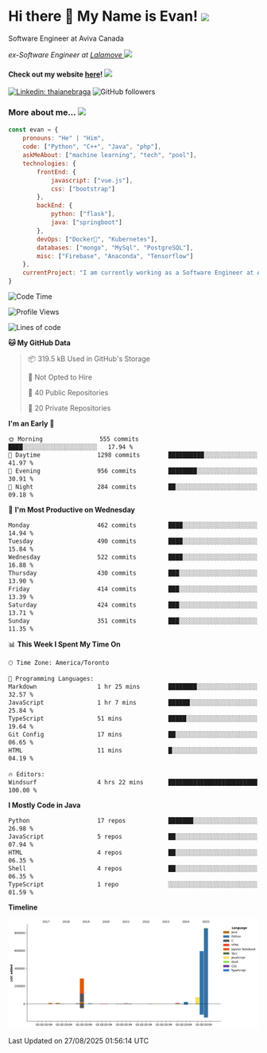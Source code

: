 <h1>Hi there 👋 My Name is Evan!   <img src="https://media.giphy.com/media/10GN73YGycPXQk/giphy.gif" width=50></h1>

<p> Software Engineer at Aviva Canada </p>

<p><em>ex-Software Engineer at <a href="https://www.lalamove.com/hongkong/zh/home">Lalamove </a><img src="https://media.giphy.com/media/HMSLfCl5BsXoQ/giphy.gif" width="60">
</em></p>

<h4>Check out my website <a href="https://hoyeechan.com/">here</a>! <img src="https://media.giphy.com/media/cuPm4p4pClZVC/giphy.gif" width=50></h4>

[![Linkedin: thaianebraga](https://img.shields.io/badge/-Evan-blue?style=flat-square&logo=Linkedin&logoColor=white&link=https://www.linkedin.com/in/ho-yee-chan/)](https://www.linkedin.com/in/ho-yee-chan/)
![GitHub followers](https://img.shields.io/github/followers/hyc121110?label=Follow&style=social)

<!--
**hyc121110/hyc121110** is a ✨ _special_ ✨ repository because its `README.md` (this file) appears on your GitHub profile.

Here are some ideas to get you started:

- 🔭 I’m currently working on ...
- 🌱 I’m currently learning ...
- 👯 I’m looking to collaborate on ...
- 🤔 I’m looking for help with ...
- 💬 Ask me about ...
- 📫 How to reach me: ...
- 😄 Pronouns: ...
- ⚡ Fun fact: ...
-->

<h3> More about me... <img src="https://media.giphy.com/media/Q94xQWspTUkShljj8P/giphy.gif" width=50> </h3>


```javascript
const evan = {
    pronouns: "He" | "Him",
    code: ["Python", "C++", "Java", "php"],
    askMeAbout: ["machine learning", "tech", "pool"],
    technologies: {
        frontEnd: {
            javascript: ["vue.js"],
            css: ["bootstrap"]
        },
        backEnd: {
            python: ["flask"],
            java: ["springboot"]
        },
        devOps: ["Docker🐳", "Kubernetes"],
        databases: ["mongo", "MySql", "PostgreSQL"],
        misc: ["Firebase", "Anaconda", "Tensorflow"]
    },
    currentProject: "I am currently working as a Software Engineer at Aviva Canada",
}
```


<!--START_SECTION:waka-->
![Code Time](http://img.shields.io/badge/Code%20Time-239%20hrs%2010%20mins-blue)

![Profile Views](http://img.shields.io/badge/Profile%20Views-0-blue)

![Lines of code](https://img.shields.io/badge/From%20Hello%20World%20I%27ve%20Written-1.9%20million%20lines%20of%20code-blue)

**🐱 My GitHub Data** 

> 📦 319.5 kB Used in GitHub's Storage 
 > 
> 🚫 Not Opted to Hire
 > 
> 📜 40 Public Repositories 
 > 
> 🔑 20 Private Repositories 
 > 
**I'm an Early 🐤** 

```text
🌞 Morning                555 commits         ████░░░░░░░░░░░░░░░░░░░░░   17.94 % 
🌆 Daytime                1298 commits        ██████████░░░░░░░░░░░░░░░   41.97 % 
🌃 Evening                956 commits         ████████░░░░░░░░░░░░░░░░░   30.91 % 
🌙 Night                  284 commits         ██░░░░░░░░░░░░░░░░░░░░░░░   09.18 % 
```
📅 **I'm Most Productive on Wednesday** 

```text
Monday                   462 commits         ████░░░░░░░░░░░░░░░░░░░░░   14.94 % 
Tuesday                  490 commits         ████░░░░░░░░░░░░░░░░░░░░░   15.84 % 
Wednesday                522 commits         ████░░░░░░░░░░░░░░░░░░░░░   16.88 % 
Thursday                 430 commits         ███░░░░░░░░░░░░░░░░░░░░░░   13.90 % 
Friday                   414 commits         ███░░░░░░░░░░░░░░░░░░░░░░   13.39 % 
Saturday                 424 commits         ███░░░░░░░░░░░░░░░░░░░░░░   13.71 % 
Sunday                   351 commits         ███░░░░░░░░░░░░░░░░░░░░░░   11.35 % 
```


📊 **This Week I Spent My Time On** 

```text
🕑︎ Time Zone: America/Toronto

💬 Programming Languages: 
Markdown                 1 hr 25 mins        ████████░░░░░░░░░░░░░░░░░   32.57 % 
JavaScript               1 hr 7 mins         ██████░░░░░░░░░░░░░░░░░░░   25.84 % 
TypeScript               51 mins             █████░░░░░░░░░░░░░░░░░░░░   19.64 % 
Git Config               17 mins             ██░░░░░░░░░░░░░░░░░░░░░░░   06.65 % 
HTML                     11 mins             █░░░░░░░░░░░░░░░░░░░░░░░░   04.19 % 

🔥 Editors: 
Windsurf                 4 hrs 22 mins       █████████████████████████   100.00 % 
```

**I Mostly Code in Java** 

```text
Python                   17 repos            ███████░░░░░░░░░░░░░░░░░░   26.98 % 
JavaScript               5 repos             ██░░░░░░░░░░░░░░░░░░░░░░░   07.94 % 
HTML                     4 repos             ██░░░░░░░░░░░░░░░░░░░░░░░   06.35 % 
Shell                    4 repos             ██░░░░░░░░░░░░░░░░░░░░░░░   06.35 % 
TypeScript               1 repo              ░░░░░░░░░░░░░░░░░░░░░░░░░   01.59 % 
```



**Timeline**

![Lines of Code chart](https://raw.githubusercontent.com/hyc121110/hyc121110/master/assets/bar_graph.png)


 Last Updated on 27/08/2025 01:56:14 UTC
<!--END_SECTION:waka-->
